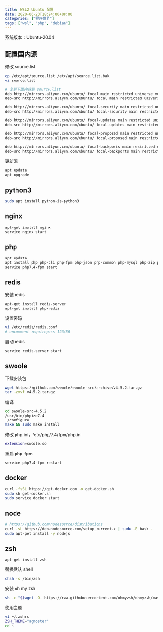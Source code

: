 ```yaml
---
title: WSL2 Ubuntu 配置
date: 2020-06-23T18:24:00+08:00
categories: ["程序世界"]
tags: ["wsl", "php", "debian"]
---
```


系统版本：Ubuntu-20.04

## 配置国内源

修改 source.list

```bash
cp /etc/apt/source.list /etc/apt/source.list.bak
vi source.list

# 复制下面内容到 source.list
deb http://mirrors.aliyun.com/ubuntu/ focal main restricted universe multiverse
deb-src http://mirrors.aliyun.com/ubuntu/ focal main restricted universe multiverse

deb http://mirrors.aliyun.com/ubuntu/ focal-security main restricted universe multiverse
deb-src http://mirrors.aliyun.com/ubuntu/ focal-security main restricted universe multiverse

deb http://mirrors.aliyun.com/ubuntu/ focal-updates main restricted universe multiverse
deb-src http://mirrors.aliyun.com/ubuntu/ focal-updates main restricted universe multiverse

deb http://mirrors.aliyun.com/ubuntu/ focal-proposed main restricted universe multiverse
deb-src http://mirrors.aliyun.com/ubuntu/ focal-proposed main restricted universe multiverse

deb http://mirrors.aliyun.com/ubuntu/ focal-backports main restricted universe multiverse
deb-src http://mirrors.aliyun.com/ubuntu/ focal-backports main restricted universe multiverse
```

更新源

```bash
apt update
apt upgrade
```

## python3

```bash
sudo apt install python-is-python3
```

## nginx

```bash
apt-get install nginx
service nginx start
```

## php

```bash
apt update
apt install php php-cli php-fpm php-json php-common php-mysql php-zip php-gd php-mbstring php-curl php-xml php-pear php-bcmath php-dev
service php7.4-fpm start
```

## redis

安装 redis

```bash
apt-get install redis-server
apt-get install php-redis
```

设置密码

```bash
vi /etc/redis/redis.conf
# uncomment requirepass 123456
```

启动 redis

```bash
service redis-server start
```

## swoole

下载安装包

```bash
wget https://github.com/swoole/swoole-src/archive/v4.5.2.tar.gz
tar -zxvf v4.5.2.tar.gz

```

编译

```bash
cd swoole-src-4.5.2
/usr/bin/phpize7.4
./configure
make && sudo make install
```

修改 php.ini，/etc/php/7.4/fpm/php.ini

```bash
extension=swoole.so
```

重启 php-fpm

```bash
service php7.4-fpm restart
```

## docker

```bash
curl -fsSL https://get.docker.com -o get-docker.sh
sudo sh get-docker.sh
sudo service docker start
```

## node

```bash
# https://github.com/nodesource/distributions
curl -sL https://deb.nodesource.com/setup_current.x | sudo -E bash -
sudo apt-get install -y nodejs
```

## zsh

```bash
apt-get install zsh
```

替换默认 shell

```bash
chsh -s /bin/zsh
```

安装 oh my zsh

```bash
sh -c "$(wget -O- https://raw.githubusercontent.com/ohmyzsh/ohmyzsh/master/tools/install.sh)"
```

使用主题

```bash
vi ~/.zshrc
ZSH_THEME="agnoster"
cd ~
```
